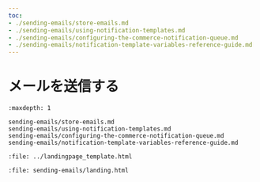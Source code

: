 ```yaml
---
toc:
- ./sending-emails/store-emails.md
- ./sending-emails/using-notification-templates.md
- ./sending-emails/configuring-the-commerce-notification-queue.md
- ./sending-emails/notification-template-variables-reference-guide.md
---
```

# メールを送信する

```{toctree}
:maxdepth: 1

sending-emails/store-emails.md
sending-emails/using-notification-templates.md
sending-emails/configuring-the-commerce-notification-queue.md
sending-emails/notification-template-variables-reference-guide.md
```

```{raw} html
:file: ../landingpage_template.html
```

```{raw} html
:file: sending-emails/landing.html
```
